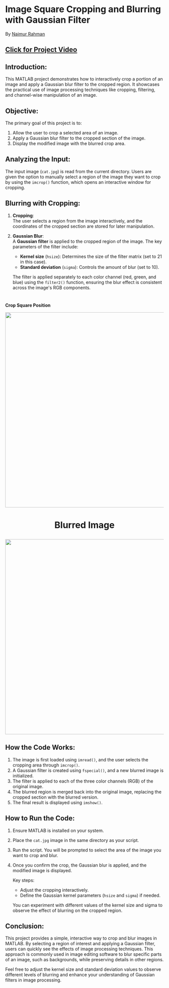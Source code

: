 # Image Square Cropping and Blurring with Gaussian Filter

By [Naimur Rahman](https://github.com/nayeem-rafi)
## [Click for Project Video](https://drive.google.com/file/d/10Y8NESdtRl9rdsUXqGsuQxaCjPrHnmIU/view?usp=drivesdk)
## Introduction:
This MATLAB project demonstrates how to interactively crop a portion of an image and apply a Gaussian blur filter to the cropped region. It showcases the practical use of image processing techniques like cropping, filtering, and channel-wise manipulation of an image.

## Objective:
The primary goal of this project is to:
1. Allow the user to crop a selected area of an image.
2. Apply a Gaussian blur filter to the cropped section of the image.
3. Display the modified image with the blurred crop area.

## Analyzing the Input:
The input image (`cat.jpg`) is read from the current directory. Users are given the option to manually select a region of the image they want to crop by using the `imcrop()` function, which opens an interactive window for cropping.

## Blurring with Cropping:
1. **Cropping**:  
   The user selects a region from the image interactively, and the coordinates of the cropped section are stored for later manipulation.
   
2. **Gaussian Blur**:  
   A **Gaussian filter** is applied to the cropped region of the image. The key parameters of the filter include:
   - **Kernel size** (`hsize`): Determines the size of the filter matrix (set to 21 in this case).
   - **Standard deviation** (`sigma`): Controls the amount of blur (set to 10).
   
   The filter is applied separately to each color channel (red, green, and blue) using the `filter2()` function, ensuring the blur effect is consistent across the image's RGB components.

    <h1 align= "center">

**Crop Square Position**
</h1>
<p align="center">
<img src="https://github.com/user-attachments/assets/ba161950-35fa-4aae-aae9-db6d43bbd725", width="620">
</p>

<h1 align= "center">

**Blurred Image**
</h1>
<p align="center">
<img src="https://github.com/user-attachments/assets/bbc89973-d107-4fc6-a700-130824be1727", width="620">
</p>

## How the Code Works:
1. The image is first loaded using `imread()`, and the user selects the cropping area through `imcrop()`.
2. A Gaussian filter is created using `fspecial()`, and a new blurred image is initialized.
3. The filter is applied to each of the three color channels (RGB) of the original image.
4. The blurred region is merged back into the original image, replacing the cropped section with the blurred version.
5. The final result is displayed using `imshow()`.

## How to Run the Code:
1. Ensure MATLAB is installed on your system.
2. Place the `cat.jpg` image in the same directory as your script.
3. Run the script. You will be prompted to select the area of the image you want to crop and blur.
4. Once you confirm the crop, the Gaussian blur is applied, and the modified image is displayed.
   
   Key steps:
   - Adjust the cropping interactively.
   - Define the Gaussian kernel parameters (`hsize` and `sigma`) if needed.
   
   You can experiment with different values of the kernel size and sigma to observe the effect of blurring on the cropped region.

## Conclusion:
This project provides a simple, interactive way to crop and blur images in MATLAB. By selecting a region of interest and applying a Gaussian filter, users can quickly see the effects of image processing techniques. This approach is commonly used in image editing software to blur specific parts of an image, such as backgrounds, while preserving details in other regions.

Feel free to adjust the kernel size and standard deviation values to observe different levels of blurring and enhance your understanding of Gaussian filters in image processing.

